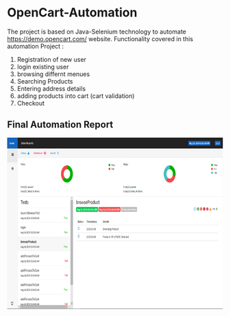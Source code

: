 # OpenCart-Automation
The project is based on Java-Selenium technology to automate https://demo.opencart.com/ website.
Functionality covered in this automation Project :
1. Registration of new user
2. login existing user
3. browsing differnt menues
4. Searching Products
5. Entering address details
6. adding products into cart (cart validation)
7. Checkout

## Final Automation Report <br>

<img src="screenshots/1.PNG" height=400 width=600/><br>
